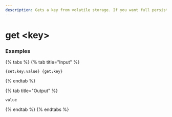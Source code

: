 ```yaml
---
description: Gets a key from volatile storage. If you want full persistence, look at "perset" and "perget".
---
```


# get <key\>

### Examples

{% tabs %}
{% tab title="Input" %}

```text
{set;key;value} {get;key}
```

{% endtab %}

{% tab title="Output" %}

```text
value
```

{% endtab %}
{% endtabs %}
